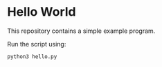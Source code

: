 # Hello World

This repository contains a simple example program.

Run the script using:

```
python3 hello.py
```
